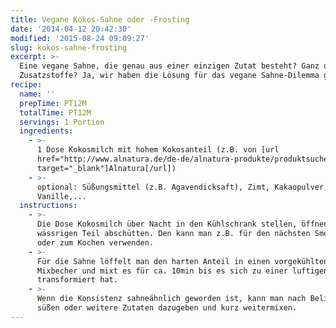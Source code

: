 ```yaml
---
title: Vegane Kokos-Sahne oder -Frosting
date: '2014-04-12 20:42:30'
modified: '2015-08-24 09:09:27'
slug: kokos-sahne-frosting
excerpt: >-
  Eine vegane Sahne, die genau aus einer einzigen Zutat besteht? Ganz ohne
  Zusatzstoffe? Ja, wir haben die Lösung für das vegane Sahne-Dilemma gefunden!
recipe:
  name: ''
  prepTime: PT12M
  totalTime: PT12M
  servings: 1 Portion
  ingredients:
    - >-
      1 Dose Kokosmilch mit hohem Kokosanteil (z.B. von [url
      href="http://www.alnatura.de/de-de/alnatura-produkte/produktsuche/bio-kokosmilch-400ml"
      target="_blank"]Alnatura[/url])
    - >-
      optional: Süßungsmittel (z.B. Agavendicksaft), Zimt, Kakaopulver,
      Vanille,...
  instructions:
    - >-
      Die Dose Kokosmilch über Nacht in den Kühlschrank stellen, öffnen und den
      wässrigen Teil abschütten. Den kann man z.B. für den nächsten Smoothie
      oder zum Kochen verwenden.
    - >-
      Für die Sahne löffelt man den harten Anteil in einen vorgekühlten
      Mixbecher und mixt es für ca. 10min bis es sich zu einer luftigen Creme
      transformiert hat.
    - >-
      Wenn die Konsistenz sahneähnlich geworden ist, kann man nach Belieben
      süßen oder weitere Zutaten dazugeben und kurz weitermixen.
---
```


[<!-- Image removed (no copyright): kokossahne-frosting.jpg -->](https://www.veganblatt.com/i/kokossahne-frosting.jpg)
